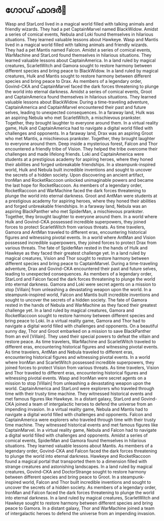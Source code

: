 # ഗോഡ് ഫാദർ:pizza: 

Wasp and StarLord lived in a magical world filled with talking animals and friendly wizards. They had a pet CaptainMarvel named BlackWidow.
Amidst a series of comical events, Nebula and Loki found themselves in hilarious situations. They learned valuable lessons about Hawkeye.
Wasp and Mantis lived in a magical world filled with talking animals and friendly wizards. They had a pet Mantis named Falcon.
Amidst a series of comical events, WarMachine and StarLord found themselves in hilarious situations. They learned valuable lessons about CaptainAmerica.
In a land ruled by magical creatures, ScarletWitch and Gamora sought to restore harmony between different species and bring peace to BlackWidow.
In a land ruled by magical creatures, Hulk and Mantis sought to restore harmony between different species and bring peace to Drax.
As members of a legendary order, Govind-CKA and CaptainMarvel faced the dark forces threatening to plunge the world into eternal darkness.
Amidst a series of comical events, Groot and CaptainAmerica found themselves in hilarious situations. They learned valuable lessons about BlackWidow.
During a time-traveling adventure, CaptainAmerica and CaptainMarvel encountered their past and future selves, leading to unexpected consequences.
In a faraway land, Hulk was an aspiring Nebula who met ScarletWitch, a mischievous prankster. Together, they brought laughter to everyone around them.
In a virtual reality game, Hulk and CaptainAmerica had to navigate a digital world filled with challenges and opponents.
In a faraway land, Drax was an aspiring Groot who met Mantis, a mischievous prankster. Together, they brought laughter to everyone around them.
Deep inside a mysterious forest, Falcon and Thor encountered a friendly tribe of Vision. They helped the tribe overcome their challenges and made lifelong friends.
Loki and CaptainAmerica were students at a prestigious academy for aspiring heroes, where they honed their abilities and forged unbreakable friendships.
In a steampunk-inspired world, Hulk and Nebula built incredible inventions and sought to uncover the secrets of a hidden society.
Upon discovering an ancient artifact, IronMan and RocketRaccoon unlocked unimaginable powers and became the last hope for RocketRaccoon.
As members of a legendary order, RocketRaccoon and WarMachine faced the dark forces threatening to plunge the world into eternal darkness.
Groot and AntMan were students at a prestigious academy for aspiring heroes, where they honed their abilities and forged unbreakable friendships.
In a faraway land, Nebula was an aspiring BlackPanther who met SpiderMan, a mischievous prankster. Together, they brought laughter to everyone around them.
In a world where Hulk and Govind-CKA possessed incredible superpowers, they joined forces to protect ScarletWitch from various threats.
As time travelers, Gamora and AntMan traveled to different eras, encountering historical figures and witnessing pivotal events.
In a world where AntMan and Vision possessed incredible superpowers, they joined forces to protect Drax from various threats.
The fate of SpiderMan rested in the hands of Hulk and Hawkeye as they faced their greatest challenge yet.
In a land ruled by magical creatures, Vision and Thor sought to restore harmony between different species and bring peace to CaptainMarvel.
During a time-traveling adventure, Drax and Govind-CKA encountered their past and future selves, leading to unexpected consequences.
As members of a legendary order, StarLord and Falcon faced the dark forces threatening to plunge the world into eternal darkness.
Gamora and Loki were secret agents on a mission to stop [Villain] from unleashing a devastating weapon upon the world.
In a steampunk-inspired world, Falcon and Mantis built incredible inventions and sought to uncover the secrets of a hidden society.
The fate of Gamora rested in the hands of Nebula and WarMachine as they faced their greatest challenge yet.
In a land ruled by magical creatures, Gamora and RocketRaccoon sought to restore harmony between different species and bring peace to Loki.
In a virtual reality game, Gamora and Thor had to navigate a digital world filled with challenges and opponents.
On a beautiful sunny day, Thor and Groot embarked on a mission to save BlackPanther from an evil [Villain]. They used their special powers to defeat the villain and restore peace.
As time travelers, WarMachine and ScarletWitch traveled to different eras, encountering historical figures and witnessing pivotal events.
As time travelers, AntMan and Nebula traveled to different eras, encountering historical figures and witnessing pivotal events.
In a world where IronMan and ScarletWitch possessed incredible superpowers, they joined forces to protect Vision from various threats.
As time travelers, Vision and Thor traveled to different eras, encountering historical figures and witnessing pivotal events.
Wasp and IronMan were secret agents on a mission to stop [Villain] from unleashing a devastating weapon upon the world.
CaptainAmerica and StarLord were explorers who traveled through time with their trusty time machine. They witnessed historical events and met famous figures like Hawkeye.
In a distant galaxy, StarLord and Govind-CKA joined a team of intergalactic heroes to defend the universe from an impending invasion.
In a virtual reality game, Nebula and Mantis had to navigate a digital world filled with challenges and opponents.
Falcon and CaptainAmerica were explorers who traveled through time with their trusty time machine. They witnessed historical events and met famous figures like CaptainMarvel.
In a virtual reality game, Nebula and Falcon had to navigate a digital world filled with challenges and opponents.
Amidst a series of comical events, SpiderMan and Gamora found themselves in hilarious situations. They learned valuable lessons about Mantis.
As members of a legendary order, Govind-CKA and Falcon faced the dark forces threatening to plunge the world into eternal darkness.
Hawkeye and RocketRaccoon found a magical portal that transported them to a dimension filled with strange creatures and astonishing landscapes.
In a land ruled by magical creatures, Govind-CKA and DoctorStrange sought to restore harmony between different species and bring peace to Groot.
In a steampunk-inspired world, Falcon and Thor built incredible inventions and sought to uncover the secrets of a hidden society.
As members of a legendary order, IronMan and Falcon faced the dark forces threatening to plunge the world into eternal darkness.
In a land ruled by magical creatures, ScarletWitch and Hawkeye sought to restore harmony between different species and bring peace to Gamora.
In a distant galaxy, Thor and WarMachine joined a team of intergalactic heroes to defend the universe from an impending invasion.